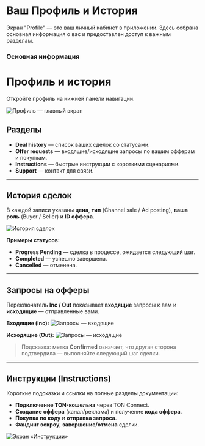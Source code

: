 # Ваш Профиль и История

Экран "Profile" — это ваш личный кабинет в приложении. Здесь собрана основная информация о вас и предоставлен доступ к важным разделам.

### Основная информация

# Профиль и история

Откройте профиль на нижней панели навигации.

![Профиль — главный экран](../../assets/2025-09-22_00-40-57.png)

## Разделы
- **Deal history** — список ваших сделок со статусами.
- **Offer requests** — входящие/исходящие запросы по вашим офферам и покупкам.
- **Instructions** — быстрые инструкции с короткими сценариями.
- **Support** — контакт для связи.

---

## История сделок
В каждой записи указаны **цена**, **тип** (Channel sale / Ad posting), **ваша роль** (Buyer / Seller) и **ID оффера**.

![История сделок](../../assets/2025-09-22_00-41-13.png)

**Примеры статусов:**
- **Progress Pending** — сделка в процессе, ожидается следующий шаг.
- **Completed** — успешно завершена.
- **Cancelled** — отменена.

---

## Запросы на офферы
Переключатель **Inc / Out** показывает **входящие** запросы к вам и **исходящие** — отправленные вами.

**Входящие (Inc):**
![Запросы — входящие](../../assets/2025-09-22_00-41-28.png)

**Исходящие (Out):**
![Запросы — исходящие](../../assets/2025-09-22_00-41-42.png)

> Подсказка: метка **Confirmed** означает, что другая сторона подтвердила — выполняйте следующий шаг сделки.

---

## Инструкции (Instructions)
Короткие подсказки и ссылки на полные разделы документации:
- **Подключение TON-кошелька** через TON Connect.
- **Создание оффера** (канал/реклама) и получение **кода оффера**.
- **Покупка по коду** и **отправка запроса**.
- **Фандинг эскроу**, **завершение/отмена** сделки.

![Экран «Инструкции»](../../assets/2025-09-22_00-41-58.png)
